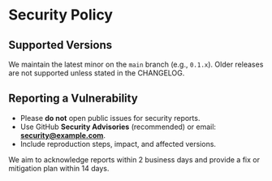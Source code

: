 # Security Policy

## Supported Versions
We maintain the latest minor on the `main` branch (e.g., `0.1.x`). Older releases are not supported unless stated in the CHANGELOG.

## Reporting a Vulnerability
- Please **do not** open public issues for security reports.
- Use GitHub **Security Advisories** (recommended) or email: **security@example.com**.
- Include reproduction steps, impact, and affected versions.

We aim to acknowledge reports within 2 business days and provide a fix or mitigation plan within 14 days.

